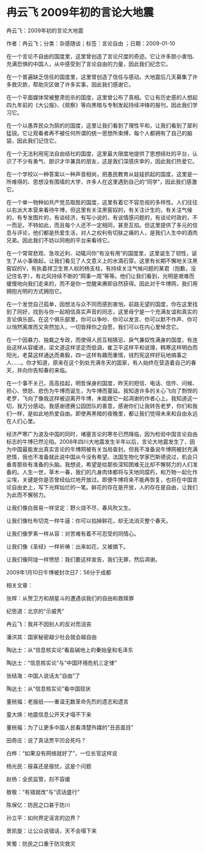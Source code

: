 # 冉云飞  2009年初的言论大地震    
    
冉云飞：2009年初的言论大地震    
作者：冉云飞；分类：杂感随谈；标签：言论自由 ；日期：2009-01-10    
在一个言论不自由的国度里，这里曾创造了言论尺度的奇迹。它让许多胆小害怕、充满恐惧的中国人，从中感受到了言论自由的力量，因此我们纪念它。    
在一个普遍缺乏信任的国度里，这里曾创造了信任与感动。大地震后几天募集了许多救灾款，帮助灾区做了许多实事，因此我们感谢它。    
在一个平面媒体常被整肃扼杀的国度，这里曾公布了真相。它让有历史感的人想起四九年前的《大公报》、《观察》等向黑暗与专制发起持续冲锋的报刊，因此我们学习它。    
在一个以愚弄民众为鹄的的国度，这里让我们看到了理性平和，让我们看到了犀利猛锐。它让观看者再不被任何所谓的统一思想所束缚，每个人都拥有了自己的脑袋，因此我们记住它。    
在一个无法利用宪法自由结社的国度，这里最大限度地提供了思想结社的平台，认识了不少有勇气、胆识才华兼具的朋友，这是我们深感庆幸的，因此我们热爱它。    
在一个学校以一种答案以一种声音相尚，把愚民教育从娃娃抓起的国度，这里是一所难得的、思想没有围墙的大学，许多人在这里遇到自己的“同学”，因此我们感激它。    
在一个单一物种如共产党员取胜的国度，这里有着它不容忽视的多样性。人们往往以右派大本营来看待牛博，但这里有关注黑窑奴的，有关注计生的，有关注气候的，有专发图片的，有谈经济，有写小说的，有谈情感问题的，有谈论时政的，不一而足。不特如此，而且每个人还不一定相同，甚至互掐。但这里提供了多元的信息与评论，他们都是热爱生活，对人之权利有切肤之痛的人，是我们人生中的酒肉兄弟。因此我们不妨以同袍的平台来看待它。    
在一个常常悲观、急攻近利、动辄问你“有没有用”的国度里，这里诞生了韧性，诞生了从小事做起，让我们看见了人文意义上的水滴石穿。这里有长期不懈地关注黑窑奴的V，有执着捍卫生育人权的杨支柱，有持续关注气候问题的某君（抱歉，没记住名字），有北风持续不断的“网事一周”等等。他们让我们看到，光明是艰难而缓慢地向我们走来的，而不是你一觉醒来赓即自然获得。因此对于牛博网，我们用拥抱光明的方式拥抱它。    
在一个发觉自己孤单，因想法与众不同而感到害怕，前路无望的国度，你在这里找到了同好，找到与你一起相信真实声音的同志，这里毋宁是一个充满友谊和真实的言论俱乐部。在这个俱乐部里，你可以争吵、你可以发言、你可以默不作声、你可以悄然离席而又突然加入，一切皆拜你之自愿，我们可以在内心里悼念它。    
在一个因暴力、独裁之专政，而使得人民互相猜忌、戾气兼奴性满身的国度，有连岳这样从容缓进，梁文道这样坚定而低调，崔卫平这样平和说理，韩寒这样明白而阳光，老莫这样通达而勇毅，四一这样有趣而重情，钱烈宪这样好玩地搞事之人……。你才知道，原来在这个到处充满冬天的国家，有人始终在营造着自己的春天，并向你告知春的来临。    
在一个事不关己，高高挂起，明哲保身的国度，昨天的短信、电话、信件、问候、担心、愤怒、悲伤为牛博而诞生，为牛博而蔓延。我知道许多的关心飞向了剽悍的老罗，飞向了像我这样被迫离开牛博，未能跟它一起凋谢的作者心上。我知道这一切，我万分感动。我感谢德赛公园团队的善意，感谢你们让我转告老罗，你们和我们一样，是如此地热爱自由。即使再黑暗的夜晚里，都让我们觉得未来和自由永远在人们心里。    
经济严寒广为波及中国的同时，堵塞言论的寒冬已然降临，因为检验中国言论自由标志的牛博已然沦陷。2008年四川大地震发生半年以后，言论大地震发生了，因为中国最能发出真实言论的牛博网被有关当局查封。但我不准备说牛博网被封充满悲情，我也不准备就此说中国从今没有希望。法国生物化学家巴斯德说过，机会只垂青那些有准备的头脑。我想说，希望是给那些深知困难无比却不懈努力的人们准备的。人生一世，草木一春，我们的凡身肉体都将与天地同腐朽，和万物一起化作尘埃，关键是你是否曾经灿烂地开放过。即便牛博将来不能再恢复，也将在中国言论自由史上，写下光辉灿烂的一笔。鲜花的存在是开放，人的存在是自由，让我们为此而不懈努力。    
让我们像白居易一样坚定：野火烧不尽，春风吹又生。    
让我们像杜布切克一样牛逼：你可以掐掉鲜花，却无法消灭整个春天。    
让我们像罗素一样从容：对苦难有着不可忍受的同情心。    
让我们像《圣经》一样祈祷：出来如花，又被摘下。    
让我们像阿垅一样愤怒：我们要这样宣告，我们无罪，然后凋谢。    
2009年1月10日牛博被封次日7：56分于成都    
    
相关文章：    
张辉：从贺卫方和胡星斗的遭遇谈我们的自由和救赎罪    
纪思道：北京的“示威秀”    
冉云飞：我并不因别人的反对而沮丧    
潘洪其：国家秘密越少社会就会越自由    
陶达士：从“信息核实论”看盐碱地上的秦始皇和毛泽东    
陶达士：“信息核实论”与“中国环境危机三定律”    
张结海：中国人说话太“自由”了    
陶达士：从“信息核实论”看中国现状    
董桄福：老报纸——重温无数革命先烈的遗志和遗言    
童大焕：地震信息公开天才塌不下来    
董桄福：为了让更多中国人民看清楚外媒的“丑恶面目”    
田奇庄：说了真话贾平凹会死吗？    
白桦：“如果没有网络就好了”，一位长官这样说    
杨光民：报喜还是报忧，这是个问题    
赵杨：全民监管，刻不容缓    
敖敬：“有错就改”与“谎话盛行”    
陈保亿：防民之口甚于防川    
孙立平：如何界定谣言的边界？    
景凯旋：让公众说错话，天不会塌下来    
笑蜀：防民之口重于防灾救灾